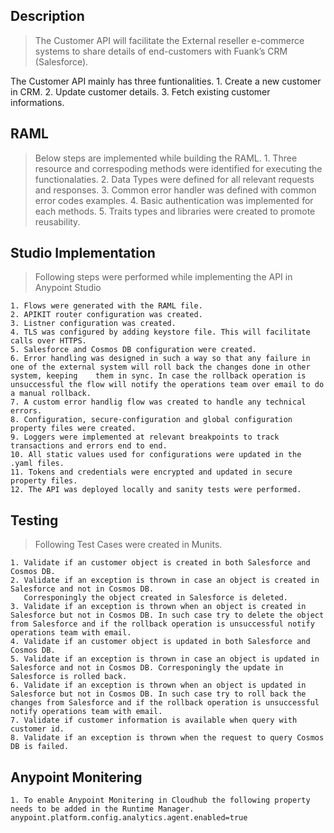 ## Description
> The Customer API will facilitate the External reseller e-commerce systems to share details of end-customers with Fuank’s CRM (Salesforce).

The Customer API mainly has three funtionalities.
		1. Create a new customer in CRM.
		2. Update customer details.
		3. Fetch existing customer informations.

## RAML
> Below steps are implemented while building the RAML.
	1. Three resource and correspoding methods were identified for executing the functionalaties.
	2. Data Types were defined for all relevant requests and responses.
	3. Common error handler was defined with common error codes examples.
	4. Basic authentication was implemented for each methods.
	5. Traits types and libraries were created to promote reusability.



## Studio Implementation
> Following steps were performed while implementing the API in Anypoint Studio
	
	1. Flows were generated with the RAML file.
	2. APIKIT router configuration was created.
	3. Listner configuration was created.
	4. TLS was configured by adding keystore file. This will facilitate calls over HTTPS.
	5. Salesforce and Cosmos DB configuration were created.
	6. Error handling was designed in such a way so that any failure in one of the external system will roll back the changes done in other system, keeping    them in sync. In case the rollback operation is unsuccessful the flow will notify the operations team over email to do a manual rollback.
	7. A custom error handlig flow was created to handle any technical errors.
	8. Configuration, secure-configuration and global configuration property files were created.
	9. Loggers were implemented at relevant breakpoints to track transactions and errors end to end.
	10. All static values used for configurations were updated in the .yaml files.
	11. Tokens and credentials were encrypted and updated in secure property files.
	12. The API was deployed locally and sanity tests were performed.


## Testing
> Following Test Cases were created in Munits.

	1. Validate if an customer object is created in both Salesforce and Cosmos DB.
	2. Validate if an exception is thrown in case an object is created in Salesforce and not in Cosmos DB. 
	   Corresponingly the object created in Salesforce is deleted.
	3. Validate if an exception is thrown when an object is created in Salesforce but not in Cosmos DB. In such case try to delete the object from Salesforce and if the rollback operation is unsuccessful notify operations team with email.
	4. Validate if an customer object is updated in both Salesforce and Cosmos DB.
	5. Validate if an exception is thrown in case an object is updated in Salesforce and not in Cosmos DB. Corresponingly the update in Salesforce is rolled back.
	6. Validate if an exception is thrown when an object is updated in Salesforce but not in Cosmos DB. In such case try to roll back the changes from Salesforce and if the rollback operation is unsuccessful notify operations team with email.
	7. Validate if customer information is available when query with customer id.
	8. Validate if an exception is thrown when the request to query Cosmos DB is failed.

## Anypoint Monitering

	1. To enable Anypoint Monitering in Cloudhub the following property needs to be added in the Runtime Manager.
	anypoint.platform.config.analytics.agent.enabled=true

